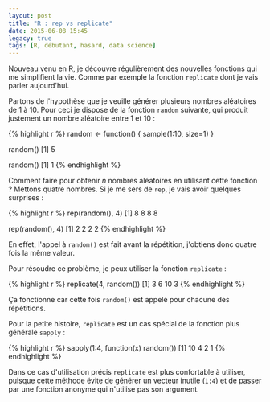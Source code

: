 ```yaml
---
layout: post
title: "R : rep vs replicate"
date: 2015-06-08 15:45
legacy: true
tags: [R, débutant, hasard, data science]
---
```




Nouveau venu en R, je découvre régulièrement des nouvelles fonctions qui me
simplifient la vie. Comme par exemple la fonction `replicate` dont je vais
parler aujourd'hui.

Partons de l'hypothèse que je veuille générer plusieurs nombres aléatoires de
1 à 10. Pour ceci je dispose de la fonction `random` suivante, qui produit
justement un nombre aléatoire entre 1 et 10 :

<!-- more -->

{% highlight r %}
random <- function() {
  sample(1:10, size=1)
}

random()
[1] 5

random()
[1] 1
{% endhighlight %}

Comment faire pour obtenir *n* nombres aléatoires en utilisant cette fonction ?
Mettons quatre nombres. Si je me sers de `rep`, je vais avoir quelques
surprises :

{% highlight r %}
rep(random(), 4)
[1] 8 8 8 8

rep(random(), 4)
[1] 2 2 2 2
{% endhighlight %}

En effet, l'appel à `random()` est fait avant la répétition, j'obtiens donc
quatre fois la même valeur.

Pour résoudre ce problème, je peux utiliser la fonction `replicate` :

{% highlight r %}
replicate(4, random())
[1]  3  6 10  3
{% endhighlight %}

Ça fonctionne car cette fois `random()` est appelé pour chacune des
répétitions.

Pour la petite histoire, `replicate` est un cas spécial de la fonction plus
générale `sapply` :

{% highlight r %}
sapply(1:4, function(x) random())
[1] 10  4  2  1
{% endhighlight %}

Dans ce cas d'utilisation précis `replicate` est plus confortable à utiliser,
puisque cette méthode évite de générer un vecteur inutile (`1:4`) et de passer par une fonction anonyme qui n'utilise pas son argument.


